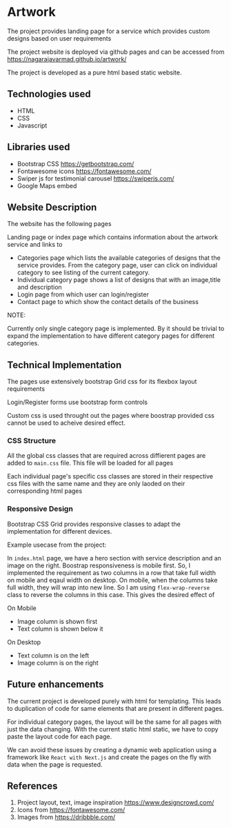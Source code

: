 # Artwork

The project provides landing page for a service which provides custom designs based on user requirements

The project website is deployed via github pages and can be accessed from https://nagarajavarmad.github.io/artwork/

The project is developed as a pure html based static website.

## Technologies used

- HTML
- CSS
- Javascript

## Libraries used

- Bootstrap CSS https://getbootstrap.com/
- Fontawesome icons https://fontawesome.com/
- Swiper js for testimonial carousel https://swiperjs.com/
- Google Maps embed

## Website Description

The website has the following pages

Landing page or index page which contains information about the artwork service and links to

- Categories page which lists the available categories of designs that the service provides. From the category page, user can click on individual category to see listing of the current category.
- Individual category page shows a list of designs that with an image,title and description
- Login page from which user can login/register
- Contact page to which show the contact details of the business

NOTE:

Currently only single category page is implemented. By it should be trivial to expand the implementation to have different category pages for different categories.

## Technical Implementation

The pages use extensively bootstrap Grid css for its flexbox layout requirements

Login/Register forms use bootstrap form controls

Custom css is used throught out the pages where boostrap provided css cannot be used to acheive desired effect.

### CSS Structure

All the global css classes that are required across diffierent pages are added to `main.css` file. This file will be loaded for all pages

Each individual page's specific css classes are stored in their respective css files with the same name and they are only laoded on their corresponding html pages

### Responsive Design

Bootstrap CSS Grid provides responsive classes to adapt the implementation for different devices.

Example usecase from the project:

In `index.html` page, we have a hero section with service description and an image on the right. Boostrap responsiveness is mobile first. So, I implemented the requirement as two columns in a row that take full width on mobile and eqaul width on desktop. On mobile, when the columns take full width, they will wrap into new line. So I am using `flex-wrap-reverse` class to reverse the columns in this case. This gives the desired effect of

On Mobile

- Image column is shown first
- Text column is shown below it

On Desktop

- Text column is on the left
- Image column is on the right

## Future enhancements

The current project is developed purely with html for templating. This leads to duplication of code for same elements that are present in different pages.

For individual category pages, the layout will be the same for all pages with just the data changing. With the current static html static, we have to copy paste the layout code for each page.

We can avoid these issues by creating a dynamic web application using a framework like `React with Next.js` and create the pages on the fly with data when the page is requested.

## References

1. Project layout, text, image inspiration https://www.designcrowd.com/
2. Icons from https://fontawesome.com/
3. Images from https://dribbble.com/
